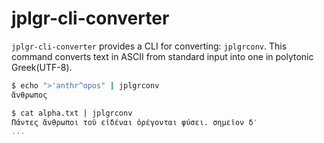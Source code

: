# jplgr-cli-converter
`jplgr-cli-converter` provides a CLI for converting: `jplgrconv`. This command converts text in ASCII from standard input into one in polytonic Greek(UTF-8).

```bash
$ echo ">'anthr^opos" | jplgrconv
ἄνθρωπος

$ cat alpha.txt | jplgrconv
Πάντες ἄνθρωποι τοῦ εἰδέναι ὀρέγονται φύσει. σημεῖον δ'
...
```

